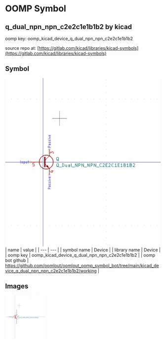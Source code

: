 # OOMP Symbol  
## q_dual_npn_npn_c2e2c1e1b1b2  by kicad  
  
oomp key: oomp_kicad_device_q_dual_npn_npn_c2e2c1e1b1b2  
  
source repo at: [https://gitlab.com/kicad/libraries/kicad-symbols](https://gitlab.com/kicad/libraries/kicad-symbols)  
## Symbol  
  
[![working.png](working_600.png)](working.png)  
| name | value | 
| --- | --- | 
| symbol name | Device | 
| library name | Device | 
| oomp key | oomp_kicad_device_q_dual_npn_npn_c2e2c1e1b1b2 | 
| oomp bot github | https://github.com/oomlout/oomlout_oomp_symbol_bot/tree/main/kicad_device_q_dual_npn_npn_c2e2c1e1b1b2/working | 
## Images  
  
[![working.png](working_140.png)](working.png)  
